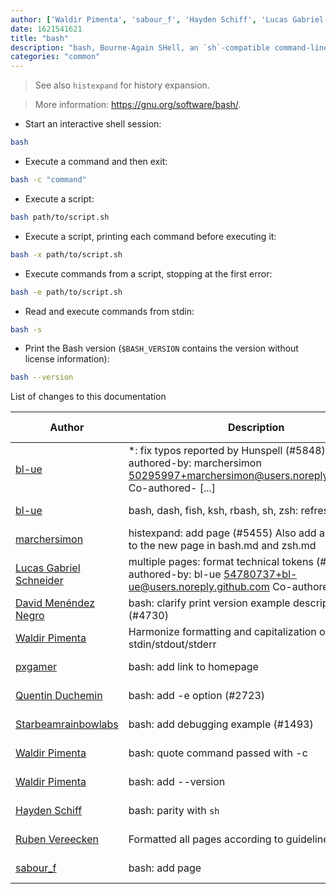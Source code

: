 ```yaml
---
author: ['Waldir Pimenta', 'sabour_f', 'Hayden Schiff', 'Lucas Gabriel Schneider', 'Quentin Duchemin', 'Ruben Vereecken', 'pxgamer', 'Starbeamrainbowlabs', 'David Menéndez Negro', 'bl-ue', 'marchersimon']
date: 1621541621
title: "bash"
description: "bash, Bourne-Again SHell, an `sh`-compatible command-line interpreter."
categories: "common"
---
```

> See also `histexpand` for history expansion.

> More information: <https://gnu.org/software/bash/>.

- Start an interactive shell session:

```bash
bash
```

- Execute a command and then exit:

```bash
bash -c "command"
```

- Execute a script:

```bash
bash path/to/script.sh
```

- Execute a script, printing each command before executing it:

```bash
bash -x path/to/script.sh
```

- Execute commands from a script, stopping at the first error:

```bash
bash -e path/to/script.sh
```

- Read and execute commands from stdin:

```bash
bash -s
```

- Print the Bash version (`$BASH_VERSION` contains the version without license information):

```bash
bash --version
```
List of changes to this documentation


Author | Description | ISO 8601 Date | GitHub link
------|-----|-----|-----
[bl-ue](mailto:54780737+bl-ue@users.noreply.github.com) | *: fix typos reported by Hunspell (#5848) Co-authored-by: marchersimon <50295997+marchersimon@users.noreply.github.com> Co-authored- [...] | 2021-05-20T22:13:41 | [8ebd171d6f00](https://github.com/tldr-pages/tldr/commit/8ebd171d6f001698709fefc02b1fd5cc9f3a99c4)
[bl-ue](mailto:54780737+bl-ue@users.noreply.github.com) | bash, dash, fish, ksh, rbash, sh, zsh: refresh (#5714) | 2021-04-14T16:07:21 | [16e4ed5c8993](https://github.com/tldr-pages/tldr/commit/16e4ed5c899393a2563346ddde246e136de801ab)
[marchersimon](mailto:50295997+marchersimon@users.noreply.github.com) | histexpand: add page (#5455) Also add a reference to the new page in bash.md and zsh.md | 2021-04-04T22:07:13 | [03819122c9bc](https://github.com/tldr-pages/tldr/commit/03819122c9bc668750cd8c9a7f8a4a92c615c0e3)
[Lucas Gabriel Schneider](mailto:casdpa@gmail.com) | multiple pages: format technical tokens (#5119) Co-authored-by: bl-ue <54780737+bl-ue@users.noreply.github.com> Co-authored-by: [...] | 2021-01-31T18:05:18 | [a5fe31bc47ae](https://github.com/tldr-pages/tldr/commit/a5fe31bc47aece3efa5e66b52b3cf384f27d5d72)
[David Menéndez Negro](mailto:dmnq@hotmail.es) | bash: clarify print version example description (#4730) | 2020-10-19T18:50:30 | [1ce8ecd6ed17](https://github.com/tldr-pages/tldr/commit/1ce8ecd6ed178dde7d3a9c05f54c8c90e964fb9a)
[Waldir Pimenta](mailto:waldyrious@gmail.com) | Harmonize formatting and capitalization of stdin/stdout/stderr | 2019-06-17T18:39:58 | [cf25745db1d8](https://github.com/tldr-pages/tldr/commit/cf25745db1d86744c762e15e6a2ba04ef9f9acc1)
[pxgamer](mailto:owzie123@gmail.com) | bash: add link to homepage | 2019-06-09T18:53:49 | [a6c02066dc74](https://github.com/tldr-pages/tldr/commit/a6c02066dc74fd2da3ffbf0f8fd0f050c3e553e5)
[Quentin Duchemin](mailto:quentinduchemin@tuta.io) | bash: add -e option (#2723) | 2019-01-23T07:27:08 | [c3d16cdf9ad7](https://github.com/tldr-pages/tldr/commit/c3d16cdf9ad7d96e0c6c7478b202e0b195f5c91d)
[Starbeamrainbowlabs](mailto:sbrl@starbeamrainbowlabs.com) | bash: add debugging example (#1493) | 2017-09-21T09:35:20 | [cd5897c7c75a](https://github.com/tldr-pages/tldr/commit/cd5897c7c75ab7ad54c6bcc91a65084756819251)
[Waldir Pimenta](mailto:waldyrious@gmail.com) | bash: quote command passed with -c | 2016-09-04T21:59:10 | [0f16059d3a6c](https://github.com/tldr-pages/tldr/commit/0f16059d3a6ca27c2cba97c39460335a72a71b96)
[Waldir Pimenta](mailto:waldyrious@gmail.com) | bash: add --version | 2016-09-01T15:31:38 | [9ecfc2bd9dcb](https://github.com/tldr-pages/tldr/commit/9ecfc2bd9dcb5d75a74e86894b6d1c405ddb77c6)
[Hayden Schiff](mailto:oxguy3@gmail.com) | bash: parity with `sh` | 2016-02-23T02:14:41 | [8aaaec66c127](https://github.com/tldr-pages/tldr/commit/8aaaec66c127ffbc510743fc3a2f951548945bd0)
[Ruben Vereecken](mailto:rubenvereecken@gmail.com) | Formatted all pages according to guidelines. | 2016-01-08T09:38:59 | [066582e8eab5](https://github.com/tldr-pages/tldr/commit/066582e8eab57bce9861cc8d379e158d61f1cc95)
[sabour_f](mailto:sabour_f@epitech.eu) | bash: add page | 2016-01-05T01:33:17 | [01ab02d1eff7](https://github.com/tldr-pages/tldr/commit/01ab02d1eff7c0739617af79d733a3236e58dca6)

